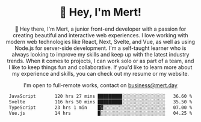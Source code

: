 <div align="center">
  <h1 align="center">👋 Hey, I'm Mert! </h1>
<p>
 🎉 Hey there, I'm Mert, a junior front-end developer with a passion for creating beautiful and interactive web experiences. I love working with modern web technologies like React, Next, Svelte, and Vue, as well as using Node.js for server-side development. I'm a self-taught learner who is always looking to improve my skills and keep up with the latest industry trends. When it comes to projects, I can work solo or as part of a team, and I like to keep things fun and collaborative. If you'd like to learn more about my experience and skills, you can check out my resume or my website.
</p>

  I'm open to full-remote works, contact on [business@mert.day](mailto:business@mert.day) 
  
<!--START_SECTION:waka-->

```txt
JavaScript       120 hrs 27 mins █████████░░░░░░░░░░░░░░░░   36.60 %
Svelte           116 hrs 50 mins █████████░░░░░░░░░░░░░░░░   35.50 %
TypeScript       23 hrs 1 min    █▓░░░░░░░░░░░░░░░░░░░░░░░   07.00 %
Vue.js           14 hrs          █░░░░░░░░░░░░░░░░░░░░░░░░   04.25 %
```

<!--END_SECTION:waka-->
